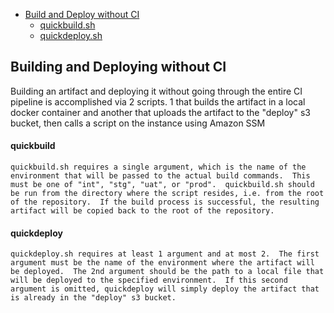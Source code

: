 
* [Build and Deploy without CI](#building-and-deploying-without-ci)
    * [quickbuild.sh](#quickbuild)
    * [quickdeploy.sh](#quickdeploy)


## Building and Deploying without CI
  Building an artifact and deploying it without going through the entire CI pipeline is accomplished via 2 scripts.  1 that builds the artifact in a local docker container and another that uploads the artifact to the "deploy" s3 bucket, then calls a script on the instance using Amazon SSM

  #### quickbuild
    quickbuild.sh requires a single argument, which is the name of the environment that will be passed to the actual build commands.  This must be one of "int", "stg", "uat", or "prod".  quickbuild.sh should be run from the directory where the script resides, i.e. from the root of the repository.  If the build process is successful, the resulting artifact will be copied back to the root of the repository.

  #### quickdeploy
    quickdeploy.sh requires at least 1 argument and at most 2.  The first argument must be the name of the environment where the artifact will be deployed.  The 2nd argument should be the path to a local file that will be deployed to the specified environment.  If this second argument is omitted, quickdeploy will simply deploy the artifact that is already in the "deploy" s3 bucket.
